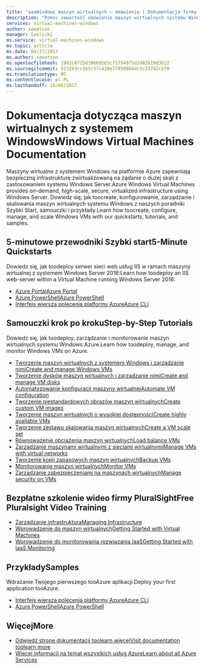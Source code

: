 ```yaml
---
title: "aaaWindows maszyn wirtualnych — omówienie | Dokumentacja firmy Microsoft"
description: "Pomoc zawartość omówienie maszyn wirtualnych systemu Windows w portalu Azure"
services: virtual-machines-windows
author: sewatson
manager: lwelicki
ms.service: virtual-machines-windows
ms.topic: article
ms.date: 04/27/2017
ms.author: sewatson
ms.openlocfilehash: 1992c0715d39669565cf1754975d2d82b19d3b22
ms.sourcegitcommit: 523283cc1b3c37c428e77850964dc1c33742c5f0
ms.translationtype: MT
ms.contentlocale: pl-PL
ms.lasthandoff: 10/06/2017
---
```

# <a name="windows-virtual-machines-documentation"></a><span data-ttu-id="67df1-103">Dokumentacja dotycząca maszyn wirtualnych z systemem Windows</span><span class="sxs-lookup"><span data-stu-id="67df1-103">Windows Virtual Machines Documentation</span></span>

<span data-ttu-id="67df1-104">Maszyny wirtualne z systemem Windows na platformie Azure zapewniają bezpieczną infrastrukturę zwirtualizowaną na żądanie o dużej skali z zastosowaniem systemu Windows Server.</span><span class="sxs-lookup"><span data-stu-id="67df1-104">Azure Windows Virtual Machines provides on-demand, high-scale, secure, virtualized infrastructure using Windows Server.</span></span> <span data-ttu-id="67df1-105">Dowiedz się, jak toocreate, konfigurowanie, zarządzanie i skalowania maszyn wirtualnych systemu Windows z naszych poradniki Szybki Start, samouczki i przykłady.</span><span class="sxs-lookup"><span data-stu-id="67df1-105">Learn how toocreate, configure, manage, and scale Windows VMs with our quickstarts, tutorials, and samples.</span></span>

## <a name="5-minute-quickstarts"></a><span data-ttu-id="67df1-106">5-minutowe przewodniki Szybki start</span><span class="sxs-lookup"><span data-stu-id="67df1-106">5-Minute Quickstarts</span></span>

<span data-ttu-id="67df1-107">Dowiedz się, jak toodeploy serwer sieci web usług IIS w ramach maszyny wirtualnej z systemem Windows Server 2016:</span><span class="sxs-lookup"><span data-stu-id="67df1-107">Learn how toodeploy an IIS web-server within a Virtual Machine running Windows Server 2016:</span></span>

- [<span data-ttu-id="67df1-108">Azure Portal</span><span class="sxs-lookup"><span data-stu-id="67df1-108">Azure Portal</span></span>](/azure/virtual-machines/virtual-machines-windows-quick-create-portal?toc=%2fazure%2fvirtual-machines%2fwindows%2ftoc.json)
- [<span data-ttu-id="67df1-109">Azure PowerShell</span><span class="sxs-lookup"><span data-stu-id="67df1-109">Azure PowerShell</span></span>](/azure/virtual-machines/virtual-machines-windows-quick-create-powershell?toc=%2fazure%2fvirtual-machines%2fwindows%2ftoc.json)
- [<span data-ttu-id="67df1-110">Interfejs wiersza polecenia platformy Azure</span><span class="sxs-lookup"><span data-stu-id="67df1-110">Azure CLI</span></span>](/azure/virtual-machines/virtual-machines-windows-quick-create-cli?toc=%2fazure%2fvirtual-machines%2fwindows%2ftoc.json)

## <a name="step-by-step-tutorials"></a><span data-ttu-id="67df1-111">Samouczki krok po kroku</span><span class="sxs-lookup"><span data-stu-id="67df1-111">Step-by-Step Tutorials</span></span>

<span data-ttu-id="67df1-112">Dowiedz się, jak toodeploy, zarządzanie i monitorowanie maszyn wirtualnych systemu Windows Azure.</span><span class="sxs-lookup"><span data-stu-id="67df1-112">Learn how toodeploy, manage, and monitor Windows VMs on Azure.</span></span>

- [<span data-ttu-id="67df1-113">Tworzenie maszyn wirtualnych z systemem Windows i zarządzanie nimi</span><span class="sxs-lookup"><span data-stu-id="67df1-113">Create and manage Windows VMs</span></span>](/azure/virtual-machines/windows/tutorial-manage-vm)
- [<span data-ttu-id="67df1-114">Tworzenie dysków maszyn wirtualnych i zarządzanie nimi</span><span class="sxs-lookup"><span data-stu-id="67df1-114">Create and manage VM disks</span></span>](/azure/virtual-machines/windows/tutorial-manage-data-disk)
- [<span data-ttu-id="67df1-115">Automatyzowanie konfiguracji maszyny wirtualnej</span><span class="sxs-lookup"><span data-stu-id="67df1-115">Automate VM configuration</span></span>](/azure/virtual-machines/windows/tutorial-automate-vm-deployment)
- [<span data-ttu-id="67df1-116">Tworzenie niestandardowych obrazów maszyn wirtualnych</span><span class="sxs-lookup"><span data-stu-id="67df1-116">Create custom VM images</span></span>](/azure/virtual-machines/windows/tutorial-custom-images)
- [<span data-ttu-id="67df1-117">Tworzenie maszyn wirtualnych o wysokiej dostępności</span><span class="sxs-lookup"><span data-stu-id="67df1-117">Create highly available VMs</span></span>](/azure/virtual-machines/windows/tutorial-availability-sets)
- [<span data-ttu-id="67df1-118">Tworzenie zestawu skalowania maszyn wirtualnych</span><span class="sxs-lookup"><span data-stu-id="67df1-118">Create a VM scale set</span></span>](/azure/virtual-machines/windows/tutorial-create-vmss)
- [<span data-ttu-id="67df1-119">Równoważenie obciążenia maszyn wirtualnych</span><span class="sxs-lookup"><span data-stu-id="67df1-119">Load balance VMs</span></span>](/azure/virtual-machines/windows/tutorial-load-balancer)
- [<span data-ttu-id="67df1-120">Zarządzanie maszynami wirtualnymi z sieciami wirtualnymi</span><span class="sxs-lookup"><span data-stu-id="67df1-120">Manage VMs with virtual networks</span></span>](/azure/virtual-machines/windows/tutorial-virtual-network)
- [<span data-ttu-id="67df1-121">Tworzenie kopii zapasowych maszyn wirtualnych</span><span class="sxs-lookup"><span data-stu-id="67df1-121">Backup VMs</span></span>](/azure/virtual-machines/windows/tutorial-backup-vms)
- [<span data-ttu-id="67df1-122">Monitorowanie maszyn wirtualnych</span><span class="sxs-lookup"><span data-stu-id="67df1-122">Monitor VMs</span></span>](/azure/virtual-machines/windows/tutorial-monitoring)
- [<span data-ttu-id="67df1-123">Zarządzanie zabezpieczeniami na maszynach wirtualnych</span><span class="sxs-lookup"><span data-stu-id="67df1-123">Manage security on VMs</span></span>](/azure/virtual-machines/windows/tutorial-azure-security)


## <a name="free-pluralsight-video-training"></a><span data-ttu-id="67df1-124">Bezpłatne szkolenie wideo firmy PluralSight</span><span class="sxs-lookup"><span data-stu-id="67df1-124">Free Pluralsight Video Training</span></span>

- [<span data-ttu-id="67df1-125">Zarządzanie infrastrukturą</span><span class="sxs-lookup"><span data-stu-id="67df1-125">Managing Infrastructure</span></span>](https://www.pluralsight.com/courses/managing-infrastructure-microsoft-azure-getting-started?twoid=d6abac77-7dcc-4d33-9e03-f85e78989f02)
- [<span data-ttu-id="67df1-126">Wprowadzenie do maszyn wirtualnych</span><span class="sxs-lookup"><span data-stu-id="67df1-126">Getting Started with Virtual Machines</span></span>](https://www.pluralsight.com/courses/azure-vms-getting-started?twoid=d6abac77-7dcc-4d33-9e03-f85e78989f02)
- [<span data-ttu-id="67df1-127">Wprowadzenie do monitorowania rozwiązania IaaS</span><span class="sxs-lookup"><span data-stu-id="67df1-127">Getting Started with IaaS Monitoring</span></span>](https://www.pluralsight.com/courses/azure-iaas-monitoring-management-getting-started?twoid=d6abac77-7dcc-4d33-9e03-f85e78989f02")

## <a name="samples"></a><span data-ttu-id="67df1-128">Przykłady</span><span class="sxs-lookup"><span data-stu-id="67df1-128">Samples</span></span>

<span data-ttu-id="67df1-129">Wdrażanie Twojego pierwszego tooAzure aplikacji.</span><span class="sxs-lookup"><span data-stu-id="67df1-129">Deploy your first application tooAzure.</span></span>

- [<span data-ttu-id="67df1-130">Interfejs wiersza polecenia platformy Azure</span><span class="sxs-lookup"><span data-stu-id="67df1-130">Azure CLI</span></span>](/azure/virtual-machines/virtual-machines-windows-cli-samples?toc=%2fazure%2fvirtual-machines%2fwindows%2ftoc.json)
- [<span data-ttu-id="67df1-131">Azure PowerShell</span><span class="sxs-lookup"><span data-stu-id="67df1-131">Azure PowerShell</span></span>](/azure/virtual-machines/virtual-machines-windows-powershell-samples?toc=%2fazure%2fvirtual-machines%2fwindows%2ftoc.json)

## <a name="more"></a><span data-ttu-id="67df1-132">Więcej</span><span class="sxs-lookup"><span data-stu-id="67df1-132">More</span></span>

- [<span data-ttu-id="67df1-133">Odwiedź stronę dokumentacji toolearn więcej</span><span class="sxs-lookup"><span data-stu-id="67df1-133">Visit documentation toolearn more</span></span>](/azure/virtual-machines/windows/index)
- [<span data-ttu-id="67df1-134">Więcej informacji na temat wszystkich usług Azure</span><span class="sxs-lookup"><span data-stu-id="67df1-134">Learn about all Azure Services</span></span>](https://aka.ms/j3wr7y)
